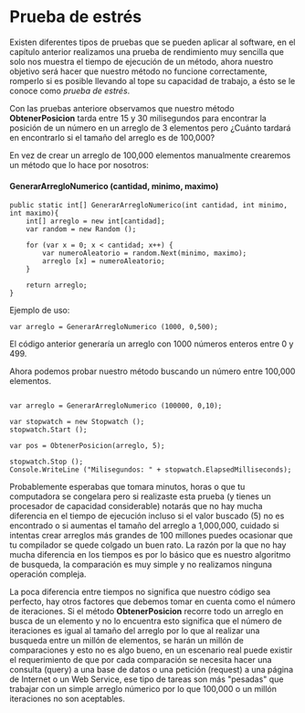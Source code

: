 # Prueba de estrés

Existen diferentes tipos de pruebas que se pueden aplicar al software, en el capítulo anterior realizamos una prueba de rendimiento muy sencilla que solo nos muestra el tiempo de ejecución de un método, ahora nuestro objetivo será hacer que nuestro método no funcione correctamente, romperlo si es posible llevando al tope su capacidad de trabajo, a ésto se le conoce como *prueba de estrés*.

Con las pruebas anteriore observamos que nuestro método **ObtenerPosicion** tarda entre 15 y 30 milisegundos para encontrar la posición de un número en un arreglo de 3 elementos pero ¿Cuánto tardará en encontrarlo si el tamaño del arreglo es de 100,000?

En vez de crear un arreglo de 100,000 elementos manualmente crearemos un método que lo hace por nosotros:

#### GenerarArregloNumerico (cantidad, minimo, maximo)

```
public static int[] GenerarArregloNumerico(int cantidad, int minimo, int maximo){
	int[] arreglo = new int[cantidad];
	var random = new Random ();

	for (var x = 0; x < cantidad; x++) {
		var numeroAleatorio = random.Next(minimo, maximo);
		arreglo [x] = numeroAleatorio;
	}

	return arreglo;
}

```

Ejemplo de uso:

```
var arreglo = GenerarArregloNumerico (1000, 0,500);
```
El código anterior generaría un arreglo con 1000 números enteros entre 0 y 499.

Ahora podemos probar nuestro método buscando un número entre 100,000 elementos.

```

var arreglo = GenerarArregloNumerico (100000, 0,10);

var stopwatch = new Stopwatch ();
stopwatch.Start ();

var pos = ObtenerPosicion(arreglo, 5);

stopwatch.Stop ();
Console.WriteLine ("Milisegundos: " + stopwatch.ElapsedMilliseconds);

```

Probablemente esperabas que tomara minutos, horas o que tu computadora se congelara pero si realizaste esta prueba (y tienes un procesador de capacidad considerable) notarás que no hay mucha diferencia en el tiempo de ejecución incluso si el valor buscado (5) no es encontrado o si aumentas el tamaño del arreglo a 1,000,000, cuidado si intentas crear arreglos más grandes de 100 millones puedes ocasionar que tu compilador se quede colgado un buen rato. La razón por la que no hay mucha diferencia en los tiempos es por lo básico que es nuestro algoritmo de busqueda, la comparación es muy simple y no realizamos ninguna operación compleja.

La poca diferencia entre tiempos no significa que nuestro código sea perfecto, hay otros factores que debemos tomar en cuenta como el número de iteraciones. Si el método **ObtenerPosicion** recorre todo un arreglo en busca de un elemento y no lo encuentra esto significa que el número de iteraciones es igual al tamaño del arreglo por lo que al realizar una busqueda entre un millón de elementos, se harán un millón de comparaciones y esto no es algo bueno, en un escenario real puede existir el requerimiento de que por cada comparación se necesita hacer una consulta (query) a una base de datos o una petición (request) a una página de Internet o un Web Service, ese tipo de tareas son más "pesadas" que trabajar con un simple arreglo númerico por lo que 100,000 o un millón iteraciones no son aceptables.



